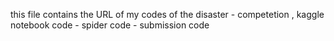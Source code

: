 this file contains the URL of my codes of the disaster - competetion ,
kaggle notebook code - spider code - submission code 
